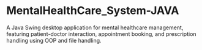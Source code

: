 # MentalHealthCare_System-JAVA
A Java Swing desktop application for mental healthcare management, featuring patient-doctor interaction, appointment booking, and prescription handling using OOP and file handling.
